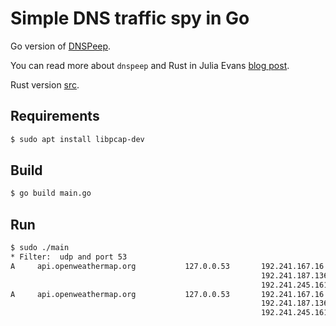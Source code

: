 # Simple DNS traffic spy in Go

Go version of [DNSPeep](https://github.com/jvns/dnspeep/blob/f5780dc822df5151f83703f05c767dad830bd3b2/src/main.rs). 

You can read more about `dnspeep` and Rust in Julia Evans [blog post](https://jvns.ca/blog/2021/03/31/dnspeep-tool/).

Rust version [src](https://github.com/jvns/dnspeep/blob/f5780dc822df5151f83703f05c767dad830bd3b2/src/main.rs).


## Requirements

```bash
$ sudo apt install libpcap-dev
```

## Build

```bash
$ go build main.go
```

## Run
``` bash
$ sudo ./main
* Filter:  udp and port 53
A     api.openweathermap.org           127.0.0.53       192.241.167.16
                                                        192.241.187.136
                                                        192.241.245.161
A     api.openweathermap.org           127.0.0.53       192.241.167.16
                                                        192.241.187.136
                                                        192.241.245.161
```
